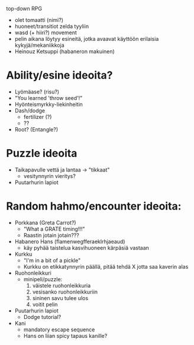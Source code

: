 top-down RPG

- olet tomaatti (nimi?)
- huoneet/transitiot zelda tyyliin
- wasd (+ hiiri?) movement
- pelin aikana löytyy esineitä, jotka avaavat käyttöön erilaisia kykyjä/mekaniikkoja
- Heinouz Ketsuppi (habaneron makuinen)

# Ability/esine ideoita?
- Lyömäase? (risu?)
- "You learned 'throw seed'!"
- Hyönteismyrkky-liekinheitin
- Dash/dodge
    - fertilizer (?)
    - ??
- Root? (Entangle?)

# Puzzle ideoita
- Taikapavulle vettä ja lantaa -> "tikkaat"
    - vesitynnyrin vieritys?
- Puutarhurin lapiot

# Random hahmo/encounter ideoita:
- Porkkana (Greta Carrot?)
    - "What a GRATE timing!!!"
    - Raastin jotain jotain???
- Habanero Hans (flamenwegfferaeklrhjaeaud)
    - käy pyhää taistelua kasvihuoneen kärpäsiä vastaan
- Kurkku
    - "I'm in a bit of a pickle"
    - Kurkku on etikkatynnyrin päällä, pitää tehdä X jotta saa kaverin alas
- Ruohonleikkuri
    - minipeli/puzzle:
        1. väistele ruohonleikkuria
        2. vesisanko ruohonleikkuriin
        3. sininen savu tulee ulos
        4. voitit pelin
- Puutarhurin lapiot
    - Dodge tutorial?
- Kani
    - mandatory escape sequence
    - Hans on liian spicy tapaus kanille?


